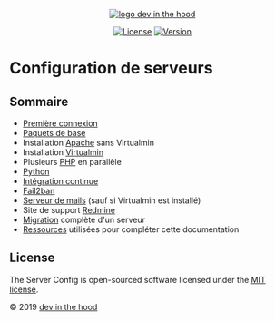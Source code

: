 <p align="center">
    <a href="https://devinthehood.com"><img src="https://github.com/jul6art/slim-skeleton/blob/master/assets/img/logo.png?raw=true" alt="logo dev in the hood"></a>
</p>

<p align="center">
    <a href="https://opensource.org/licenses/MIT" target="_blank"><img src="https://img.shields.io/badge/License-MIT-yellow.svg" alt="License"></a>
    <a href="https://github.com/jul6art/server-config" target="_blank"><img src="https://img.shields.io/static/v1?label=stable&message=v1&color=success" alt="Version"></a>
</p>

Configuration de serveurs
=========================
Sommaire
--------
* [Première connexion](modules/LOGIN.md)
* [Paquets de base](modules/SYSTEM.md)
* Installation [Apache](modules/APACHE.md) sans Virtualmin
* Installation [Virtualmin](modules/VIRTUALMIN.md)
* Plusieurs [PHP](modules/PHP.md) en parallèle
* [Python](modules/PYTHON.md)
* [Intégration continue](modules/JENKINS.md)
* [Fail2ban](modules/FAIL2BAN.md)
* [Serveur de mails](modules/MAIL.md) (sauf si Virtualmin est installé)
* Site de support [Redmine](modules/REDMINE.md)
* [Migration](modules/MIGRATE.md) complète d'un serveur
* [Ressources](modules/SOURCES.md) utilisées pour compléter cette documentation


License
-------

The Server Config is open-sourced software licensed under the [MIT license](https://opensource.org/licenses/MIT).

&copy; 2019 [dev in the hood](https://devinthehood.com)
